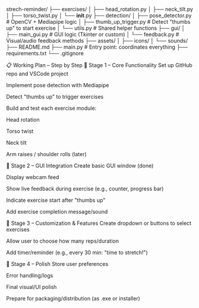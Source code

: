 strech-reminder/
├── exercises/
│   ├── head_rotation.py
│   ├── neck_tilt.py
│   ├── torso_twist.py
│   └── __init__.py
├── detection/
│   ├── pose_detector.py   # OpenCV + Mediapipe logic
│   ├── thumb_up_trigger.py  # Detect "thumbs up" to start exercise
│   └── utils.py           # Shared helper functions
├── gui/
│   ├── main_gui.py        # GUI logic (Tkinter or custom)
│   └── feedback.py        # Visual/audio feedback methods
├── assets/
│   ├── icons/
│   └── sounds/
├── README.md
├── main.py               # Entry point: coordinates everything
├── requirements.txt
└── .gitignore


📋 Working Plan – Step by Step
🔹 Stage 1 – Core Functionality
 Set up GitHub repo and VSCode project

 Implement pose detection with Mediapipe

 Detect "thumbs up" to trigger exercises

 Build and test each exercise module:

 Head rotation

 Torso twist

 Neck tilt

 Arm raises / shoulder rolls (later)

🔹 Stage 2 – GUI Integration
 Create basic GUI window (done)

 Display webcam feed

 Show live feedback during exercise (e.g., counter, progress bar)

 Indicate exercise start after "thumbs up"

 Add exercise completion message/sound

🔹 Stage 3 – Customization & Features
 Create dropdown or buttons to select exercises

 Allow user to choose how many reps/duration

 Add timer/reminder (e.g., every 30 min: "time to stretch!")

🔹 Stage 4 – Polish
 Store user preferences

 Error handling/logs

 Final visual/UI polish

 Prepare for packaging/distribution (as .exe or installer)